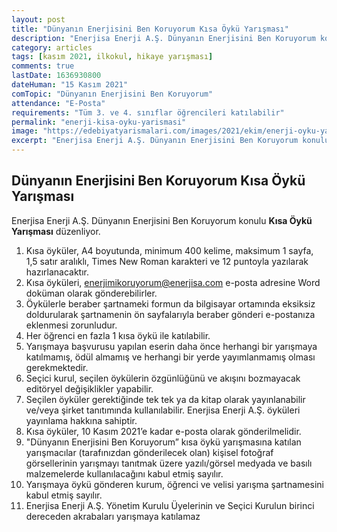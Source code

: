 ```yaml
---
layout: post
title: "Dünyanın Enerjisini Ben Koruyorum Kısa Öykü Yarışması"
description: "Enerjisa Enerji A.Ş. Dünyanın Enerjisini Ben Koruyorum konulu Kısa Öykü Yarışması düzenliyor."
category: articles
tags: [kasım 2021, ilkokul, hikaye yarışması]
comments: true
lastDate: 1636930800 
dateHuman: "15 Kasım 2021"
comTopic: "Dünyanın Enerjisini Ben Koruyorum"
attendance: "E-Posta"
requirements: "Tüm 3. ve 4. sınıflar öğrencileri katılabilir"
permalink: "enerji-kisa-oyku-yarismasi"
image: "https://edebiyatyarismalari.com/images/2021/ekim/enerji-oyku-yarismasi.jpeg"
excerpt: "Enerjisa Enerji A.Ş. Dünyanın Enerjisini Ben Koruyorum konulu Kısa Öykü Yarışması düzenliyor."
---
```


## Dünyanın Enerjisini Ben Koruyorum Kısa Öykü Yarışması
Enerjisa Enerji A.Ş. Dünyanın Enerjisini Ben Koruyorum konulu **Kısa Öykü Yarışması** düzenliyor.  
1. Kısa öyküler, A4 boyutunda, minimum 400 kelime, maksimum 1 sayfa, 1,5 satır aralıklı, Times New Roman karakteri ve 12 puntoyla yazılarak hazırlanacaktır.
2. Kısa öyküleri, enerjimikoruyorum@enerjisa.com e-posta adresine Word doküman olarak gönderebilirler.
3. Öykülerle beraber şartnameki formun da bilgisayar ortamında eksiksiz doldurularak şartnamenin ön sayfalarıyla beraber gönderi e-postanıza eklenmesi zorunludur.
4. Her öğrenci en fazla 1 kısa öykü ile katılabilir.
5. Yarışmaya başvurusu yapılan eserin daha önce herhangi bir yarışmaya katılmamış, ödül almamış ve herhangi bir yerde yayımlanmamış olması gerekmektedir.
6. Seçici kurul, seçilen öykülerin özgünlüğünü ve akışını bozmayacak editöryel değişiklikler yapabilir.
7. Seçilen öyküler gerektiğinde tek tek ya da kitap olarak yayınlanabilir ve/veya şirket tanıtımında kullanılabilir. Enerjisa Enerji A.Ş. öyküleri yayınlama hakkına sahiptir.
8. Kısa öyküler, 10 Kasım 2021’e kadar e-posta olarak gönderilmelidir.
9. "Dünyanın Enerjisini Ben Koruyorum” kısa öykü yarışmasına katılan yarışmacılar (tarafınızdan gönderilecek olan) kişisel fotoğraf görsellerinin yarışmayı tanıtmak üzere yazılı/görsel medyada ve basılı malzemelerde kullanılacağını kabul etmiş sayılır.
10. Yarışmaya öykü gönderen kurum, öğrenci ve velisi yarışma şartnamesini kabul etmiş sayılır.
11. Enerjisa Enerji A.Ş. Yönetim Kurulu Üyelerinin ve Seçici Kurulun birinci dereceden akrabaları yarışmaya katılamaz